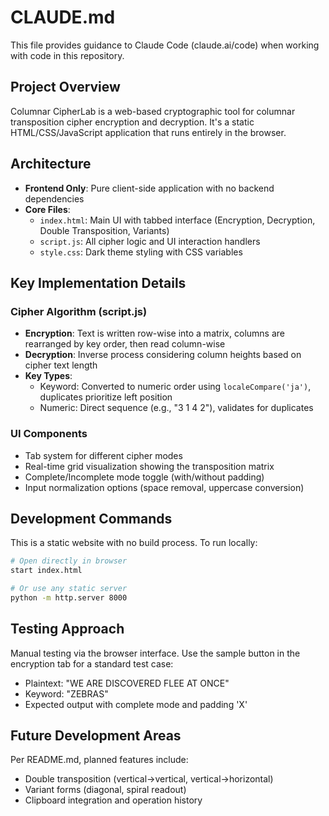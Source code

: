 # CLAUDE.md

This file provides guidance to Claude Code (claude.ai/code) when working with code in this repository.

## Project Overview

Columnar CipherLab is a web-based cryptographic tool for columnar transposition cipher encryption and decryption. It's a static HTML/CSS/JavaScript application that runs entirely in the browser.

## Architecture

- **Frontend Only**: Pure client-side application with no backend dependencies
- **Core Files**:
  - `index.html`: Main UI with tabbed interface (Encryption, Decryption, Double Transposition, Variants)
  - `script.js`: All cipher logic and UI interaction handlers
  - `style.css`: Dark theme styling with CSS variables

## Key Implementation Details

### Cipher Algorithm (script.js)
- **Encryption**: Text is written row-wise into a matrix, columns are rearranged by key order, then read column-wise
- **Decryption**: Inverse process considering column heights based on cipher text length
- **Key Types**: 
  - Keyword: Converted to numeric order using `localeCompare('ja')`, duplicates prioritize left position
  - Numeric: Direct sequence (e.g., "3 1 4 2"), validates for duplicates

### UI Components
- Tab system for different cipher modes
- Real-time grid visualization showing the transposition matrix
- Complete/Incomplete mode toggle (with/without padding)
- Input normalization options (space removal, uppercase conversion)

## Development Commands

This is a static website with no build process. To run locally:
```bash
# Open directly in browser
start index.html

# Or use any static server
python -m http.server 8000
```

## Testing Approach

Manual testing via the browser interface. Use the sample button in the encryption tab for a standard test case:
- Plaintext: "WE ARE DISCOVERED FLEE AT ONCE"
- Keyword: "ZEBRAS"
- Expected output with complete mode and padding 'X'

## Future Development Areas

Per README.md, planned features include:
- Double transposition (vertical→vertical, vertical→horizontal)
- Variant forms (diagonal, spiral readout)
- Clipboard integration and operation history